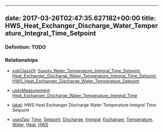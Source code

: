 
---
date: 2017-03-26T02:47:35.627182+00:00
title: HWS_Heat_Exchanger_Discharge_Water_Temperature_Integral_Time_Setpoint
---
### Definition: TODO

### Relationships

* [subClassOf](http://www.w3.org/2000/01/rdf-schema#subClassOf): [Supply_Water_Temperature_Integral_Time_Setpoint](https://brickschema.org/schema/1.0/Brick#Supply_Water_Temperature_Integral_Time_Setpoint), [Heat_Exchanger_Discharge_Water_Temperature_Integral_Time_Setpoint](https://brickschema.org/schema/1.0/Brick#Heat_Exchanger_Discharge_Water_Temperature_Integral_Time_Setpoint), [HWS_Heat_Exchanger_Discharge_Water_Temperature_Setpoint](https://brickschema.org/schema/1.0/Brick#HWS_Heat_Exchanger_Discharge_Water_Temperature_Setpoint)

* [usesMeasurement](https://brickschema.org/schema/1.0/BrickFrame#usesMeasurement): [Heat_Exchanger_Discharge_Water_Temperature_Integral_Time](https://brickschema.org/schema/1.0/Brick#Heat_Exchanger_Discharge_Water_Temperature_Integral_Time)

* [label](http://www.w3.org/2000/01/rdf-schema#label): HWS Heat Exchanger Discharge Water Temperature Integral Time Setpoint

* [usesTag](https://brickschema.org/schema/1.0/BrickFrame#usesTag): [Time](https://brickschema.org/schema/1.0/BrickTag#Time), [Setpoint](https://brickschema.org/schema/1.0/BrickTag#Setpoint), [Discharge](https://brickschema.org/schema/1.0/BrickTag#Discharge), [Integral](https://brickschema.org/schema/1.0/BrickTag#Integral), [Exchanger](https://brickschema.org/schema/1.0/BrickTag#Exchanger), [Temperature](https://brickschema.org/schema/1.0/BrickTag#Temperature), [Water](https://brickschema.org/schema/1.0/BrickTag#Water), [Heat](https://brickschema.org/schema/1.0/BrickTag#Heat), [HWS](https://brickschema.org/schema/1.0/BrickTag#HWS)
